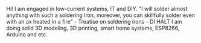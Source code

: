 Hi!
I am engaged in low-current systems, IT and DIY.
"I will solder almost anything with such a soldering iron, moreover, you can skillfully solder even with an ax heated in a fire" - Treatise on soldering irons - DI HALT 
I am doing solid 3D modeling, 3D printing, smart home systems, ESP8266, Arduino and etc.

